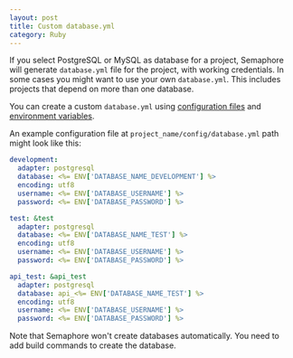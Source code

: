 ```yaml
---
layout: post
title: Custom database.yml
category: Ruby
---
```


If you select PostgreSQL or MySQL as database for a project, Semaphore will
generate `database.yml` file for the project, with working credentials. In
some cases you might want to use your own `database.yml`. This includes
projects that depend on more than one database.

You can create a custom `database.yml` using [configuration
files](/docs/adding-configuration-files.html) and [environment
variables](/docs/available-environment-variables.html).

An example configuration file at `project_name/config/database.yml` path
might look like this:

```yml
development:
  adapter: postgresql
  database: <%= ENV['DATABASE_NAME_DEVELOPMENT'] %>
  encoding: utf8
  username: <%= ENV['DATABASE_USERNAME'] %>
  password: <%= ENV['DATABASE_PASSWORD'] %>

test: &test
  adapter: postgresql
  database: <%= ENV['DATABASE_NAME_TEST'] %>
  encoding: utf8
  username: <%= ENV['DATABASE_USERNAME'] %>
  password: <%= ENV['DATABASE_PASSWORD'] %>

api_test: &api_test
  adapter: postgresql
  database: api_<%= ENV['DATABASE_NAME_TEST'] %>
  encoding: utf8
  username: <%= ENV['DATABASE_USERNAME'] %>
  password: <%= ENV['DATABASE_PASSWORD'] %>
```

Note that Semaphore won't create databases automatically. You need to add build
commands to create the database.
